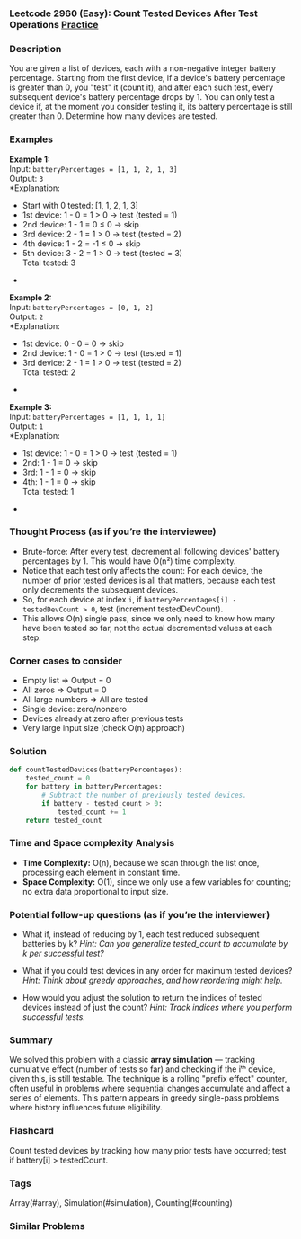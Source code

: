 ### Leetcode 2960 (Easy): Count Tested Devices After Test Operations [Practice](https://leetcode.com/problems/count-tested-devices-after-test-operations)

### Description  
You are given a list of devices, each with a non-negative integer battery percentage. Starting from the first device, if a device's battery percentage is greater than 0, you "test" it (count it), and after each such test, every subsequent device's battery percentage drops by 1. You can only test a device if, at the moment you consider testing it, its battery percentage is still greater than 0. Determine how many devices are tested.

### Examples  

**Example 1:**  
Input: `batteryPercentages = [1, 1, 2, 1, 3]`  
Output: `3`  
*Explanation:  
- Start with 0 tested: [1, 1, 2, 1, 3]  
- 1st device: 1 - 0 = 1 > 0 → test (tested = 1)  
- 2nd device: 1 - 1 = 0 ≤ 0 → skip  
- 3rd device: 2 - 1 = 1 > 0 → test (tested = 2)  
- 4th device: 1 - 2 = -1 ≤ 0 → skip  
- 5th device: 3 - 2 = 1 > 0 → test (tested = 3)  
Total tested: 3  
*

**Example 2:**  
Input: `batteryPercentages = [0, 1, 2]`  
Output: `2`  
*Explanation:  
- 1st device: 0 - 0 = 0 → skip  
- 2nd device: 1 - 0 = 1 > 0 → test (tested = 1)  
- 3rd device: 2 - 1 = 1 > 0 → test (tested = 2)  
Total tested: 2  
*

**Example 3:**  
Input: `batteryPercentages = [1, 1, 1, 1]`  
Output: `1`  
*Explanation:  
- 1st device: 1 - 0 = 1 > 0 → test (tested = 1)  
- 2nd: 1 - 1 = 0 → skip  
- 3rd: 1 - 1 = 0 → skip  
- 4th: 1 - 1 = 0 → skip  
Total tested: 1  
*

### Thought Process (as if you’re the interviewee)  
- Brute-force: After every test, decrement all following devices' battery percentages by 1. This would have O(n²) time complexity.
- Notice that each test only affects the count: For each device, the number of prior tested devices is all that matters, because each test only decrements the subsequent devices.
- So, for each device at index `i`, if `batteryPercentages[i] - testedDevCount > 0`, test (increment testedDevCount).
- This allows O(n) single pass, since we only need to know how many have been tested so far, not the actual decremented values at each step.

### Corner cases to consider  
- Empty list ⇒ Output = 0  
- All zeros ⇒ Output = 0  
- All large numbers ⇒ All are tested  
- Single device: zero/nonzero  
- Devices already at zero after previous tests  
- Very large input size (check O(n) approach)

### Solution

```python
def countTestedDevices(batteryPercentages):
    tested_count = 0
    for battery in batteryPercentages:
        # Subtract the number of previously tested devices.
        if battery - tested_count > 0:
            tested_count += 1
    return tested_count
```

### Time and Space complexity Analysis  

- **Time Complexity:** O(n), because we scan through the list once, processing each element in constant time.
- **Space Complexity:** O(1), since we only use a few variables for counting; no extra data proportional to input size.

### Potential follow-up questions (as if you’re the interviewer)  

- What if, instead of reducing by 1, each test reduced subsequent batteries by k?
  *Hint: Can you generalize tested_count to accumulate by k per successful test?*

- What if you could test devices in any order for maximum tested devices?
  *Hint: Think about greedy approaches, and how reordering might help.*

- How would you adjust the solution to return the indices of tested devices instead of just the count?
  *Hint: Track indices where you perform successful tests.*

### Summary
We solved this problem with a classic **array simulation** — tracking cumulative effect (number of tests so far) and checking if the iᵗʰ device, given this, is still testable. The technique is a rolling "prefix effect" counter, often useful in problems where sequential changes accumulate and affect a series of elements. This pattern appears in greedy single-pass problems where history influences future eligibility.


### Flashcard
Count tested devices by tracking how many prior tests have occurred; test if battery[i] > testedCount.

### Tags
Array(#array), Simulation(#simulation), Counting(#counting)

### Similar Problems
